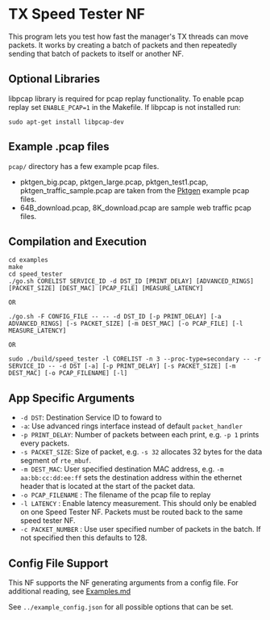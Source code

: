 TX Speed Tester NF
==
This program lets you test how fast the manager's TX threads can move packets. It works by creating a batch of packets and then repeatedly sending that batch of packets to itself or another NF.

Optional Libraries
--
libpcap library is required for pcap replay functionality.
To enable pcap replay set `ENABLE_PCAP=1` in the Makefile.
If libpcap is not installed run:
```
sudo apt-get install libpcap-dev
```
Example .pcap files
--
`pcap/` directory has a few example pcap files.
  - pktgen_big.pcap, pktgen_large.pcap, pktgen_test1.pcap, pktgen_traffic_sample.pcap are taken from the [Pktgen](../../tools/Pktgen/README.md) example pcap files.
  - 64B_download.pcap, 8K_download.pcap are sample web traffic pcap files.

Compilation and Execution
--
```
cd examples
make
cd speed_tester
./go.sh CORELIST SERVICE_ID -d DST_ID [PRINT_DELAY] [ADVANCED_RINGS] [PACKET_SIZE] [DEST_MAC] [PCAP_FILE] [MEASURE_LATENCY]

OR

./go.sh -F CONFIG_FILE -- -- -d DST_ID [-p PRINT_DELAY] [-a ADVANCED_RINGS] [-s PACKET_SIZE] [-m DEST_MAC] [-o PCAP_FILE] [-l MEASURE_LATENCY]

OR

sudo ./build/speed_tester -l CORELIST -n 3 --proc-type=secondary -- -r SERVICE_ID -- -d DST [-a] [-p PRINT_DELAY] [-s PACKET_SIZE] [-m DEST_MAC] [-o PCAP_FILENAME] [-l]
```

App Specific Arguments
--
  - `-d DST`: Destination Service ID to foward to
  - `-a`: Use advanced rings interface instead of default `packet_handler`
  - `-p PRINT_DELAY`: Number of packets between each print, e.g. `-p 1` prints every packets.
  - `-s PACKET_SIZE`: Size of packet, e.g. `-s 32` allocates 32 bytes for the data segment of `rte_mbuf`.
  - `-m DEST_MAC`: User specified destination MAC address, e.g. `-m aa:bb:cc:dd:ee:ff` sets the destination address within the ethernet header that is located at the start of the packet data.
  - `-o PCAP_FILENAME` : The filename of the pcap file to replay
  - `-l LATENCY` : Enable latency measurement. This should only be enabled on one Speed Tester NF. Packets must be routed back to the same speed tester NF.
  - `-c PACKET_NUMBER` : Use user specified number of packets in the batch. If not specified then this defaults to 128.

Config File Support
--
This NF supports the NF generating arguments from a config file. For
additional reading, see [Examples.md](../../docs/Examples.md)

See `../example_config.json` for all possible options that can be set.
